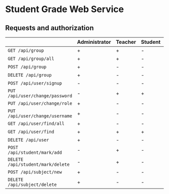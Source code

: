 # Student Grade Web Service

## Requests and authorization

|                                   | Administrator | Teacher | Student | Anonymous |
|:----------------------------------|:--------------|:--------|:--------|:----------|
| `GET /api/group`                  | +             | +       | -       | -         |
| `GET /api/group/all`              | +             | +       | -       | -         |
| `POST /api/group`                 | +             | -       | -       | -         |
| `DELETE /api/group`               | +             | -       | -       | -         |
| `POST /api/user/signup`           | -             | -       | -       | +         |
| `PUT /api/user/change/password`   | -             | +       | +       | -         |
| `PUT /api/user/change/role`       | +             | -       | -       | -         |
| `PUT /api/user/change/username`   | +             | -       | -       | -         |
| `GET /api/user/find/all`          | +             | -       | -       | -         |
| `GET /api/user/find`              | +             | +       | +       | -         |
| `DELETE /api/user`                | +             | -       | -       | -         |
| `POST /api/student/mark/add`      | -             | +       | -       | -         |
| `DELETE /api/student/mark/delete` | -             | +       | -       | -         |
| `POST /api/subject/new`           | +             | -       | -       | -         |
| `DELETE /api/subject/delete`      | +             | -       | -       | -         |